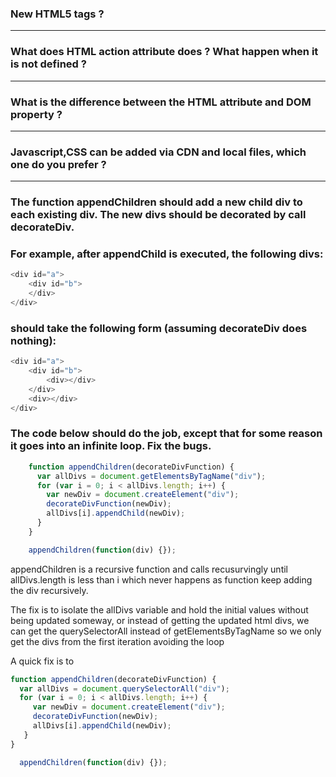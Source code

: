 ### New HTML5 tags ?

---

### What does HTML action attribute does ? What happen when it is not defined ?

---

### What is the difference between the HTML attribute and DOM property ?

---

### Javascript,CSS can be added via CDN and local files, which one do you prefer ?

---

### The function appendChildren should add a new child div to each existing div. The new divs should be decorated by call decorateDiv.

### For example, after appendChild is executed, the following divs:

```javascript
<div id="a">
	<div id="b">
	</div>
</div>
```

### should take the following form (assuming decorateDiv does nothing):

```javascript
<div id="a">
	<div id="b">
		<div></div>
	</div>
	<div></div>
</div>
```

### The code below should do the job, except that for some reason it goes into an infinite loop. Fix the bugs.

```javascript
    function appendChildren(decorateDivFunction) {
      var allDivs = document.getElementsByTagName("div");
      for (var i = 0; i < allDivs.length; i++) {
        var newDiv = document.createElement("div");
        decorateDivFunction(newDiv);
        allDivs[i].appendChild(newDiv);
      }
    }

    appendChildren(function(div) {});
```

appendChildren is a recursive function and calls recusurvingly until allDivs.length is less than i which never happens as function keep adding the div recursively. 

The fix is to isolate the allDivs variable and hold the initial values without being updated someway, or instead of getting the updated html divs, we can get the querySelectorAll instead of getElementsByTagName so we only get the divs from the first iteration avoiding the loop

A quick fix is to 

```javascript
function appendChildren(decorateDivFunction) {
  var allDivs = document.querySelectorAll("div");
  for (var i = 0; i < allDivs.length; i++) {
     var newDiv = document.createElement("div");
     decorateDivFunction(newDiv);
     allDivs[i].appendChild(newDiv);
   }
}

  appendChildren(function(div) {});
```

